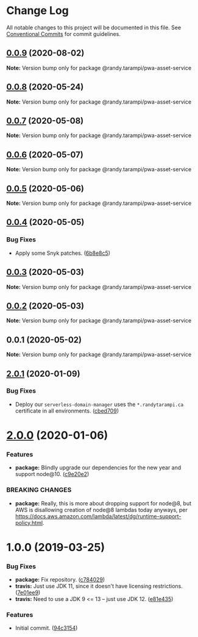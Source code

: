 # Change Log

All notable changes to this project will be documented in this file.
See [Conventional Commits](https://conventionalcommits.org) for commit guidelines.

## [0.0.9](https://github.com/randytarampi/pwa-asset-service/compare/@randy.tarampi/pwa-asset-service@0.0.8...@randy.tarampi/pwa-asset-service@0.0.9) (2020-08-02)

**Note:** Version bump only for package @randy.tarampi/pwa-asset-service





## [0.0.8](https://github.com/randytarampi/pwa-asset-service/compare/@randy.tarampi/pwa-asset-service@0.0.7...@randy.tarampi/pwa-asset-service@0.0.8) (2020-05-24)

**Note:** Version bump only for package @randy.tarampi/pwa-asset-service





## [0.0.7](https://github.com/randytarampi/pwa-asset-service/compare/@randy.tarampi/pwa-asset-service@0.0.6...@randy.tarampi/pwa-asset-service@0.0.7) (2020-05-08)

**Note:** Version bump only for package @randy.tarampi/pwa-asset-service





## [0.0.6](https://github.com/randytarampi/pwa-asset-service/compare/@randy.tarampi/pwa-asset-service@0.0.5...@randy.tarampi/pwa-asset-service@0.0.6) (2020-05-07)

**Note:** Version bump only for package @randy.tarampi/pwa-asset-service





## [0.0.5](https://github.com/randytarampi/pwa-asset-service/compare/@randy.tarampi/pwa-asset-service@0.0.4...@randy.tarampi/pwa-asset-service@0.0.5) (2020-05-06)

**Note:** Version bump only for package @randy.tarampi/pwa-asset-service





## [0.0.4](https://github.com/randytarampi/pwa-asset-service/compare/@randy.tarampi/pwa-asset-service@0.0.3...@randy.tarampi/pwa-asset-service@0.0.4) (2020-05-05)


### Bug Fixes

* Apply some Snyk patches. ([6b8e8c5](https://github.com/randytarampi/pwa-asset-service/commit/6b8e8c5e3e08ffacfaacc92ea3d8de16da186fc4))





## [0.0.3](https://github.com/randytarampi/pwa-asset-service/compare/@randy.tarampi/pwa-asset-service@0.0.2...@randy.tarampi/pwa-asset-service@0.0.3) (2020-05-03)

**Note:** Version bump only for package @randy.tarampi/pwa-asset-service





## [0.0.2](https://github.com/randytarampi/pwa-asset-service/compare/@randy.tarampi/pwa-asset-service@0.0.1...@randy.tarampi/pwa-asset-service@0.0.2) (2020-05-03)

**Note:** Version bump only for package @randy.tarampi/pwa-asset-service





## 0.0.1 (2020-05-02)

**Note:** Version bump only for package @randy.tarampi/pwa-asset-service





## [2.0.1](https://github.com/randytarampi/pwa-asset-service/compare/v2.0.0...v2.0.1) (2020-01-09)


### Bug Fixes

* Deploy our `serverless-domain-manager` uses the `*.randytarampi.ca` certificate in all environments. ([cbed709](https://github.com/randytarampi/pwa-asset-service/commit/cbed70976e6ba86451775942136885f2508089e9))

# [2.0.0](https://github.com/randytarampi/pwa-asset-service/compare/v1.0.0...v2.0.0) (2020-01-06)


### Features

* **package:** Blindly upgrade our dependencies for the new year and support node@10. ([c9e20e2](https://github.com/randytarampi/pwa-asset-service/commit/c9e20e28dc78d27d77429527e6180063ce4f7d6c))


### BREAKING CHANGES

* **package:** Really, this is more about dropping support for node@8, but AWS is disallowing creation of node@8 lambdas today anyways, per https://docs.aws.amazon.com/lambda/latest/dg/runtime-support-policy.html.

# 1.0.0 (2019-03-25)


### Bug Fixes

* **package:** Fix repository. ([c784029](https://github.com/randytarampi/pwa-asset-service/commit/c784029))
* **travis:** Just use JDK 11, since it doesn't have licensing restrictions. ([7e01ee9](https://github.com/randytarampi/pwa-asset-service/commit/7e01ee9))
* **travis:** Need to use a JDK 9 <= 13 – just use JDK 12. ([e81e435](https://github.com/randytarampi/pwa-asset-service/commit/e81e435))


### Features

* Initial commit. ([94c3154](https://github.com/randytarampi/pwa-asset-service/commit/94c3154))
